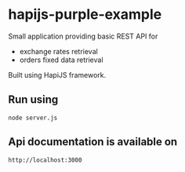 # hapijs-purple-example
Small application providing basic REST API for
- exchange rates retrieval
- orders fixed data retrieval

Built using HapiJS framework. 

## Run using

```
node server.js
```

## Api documentation is available on

```
http://localhost:3000
```
